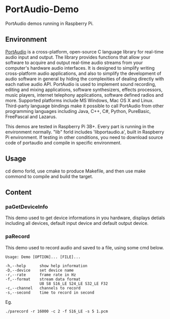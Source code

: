 # PortAudio-Demo
PortAudio demos running in Raspberry Pi.  
## Environment
[PortAudio](http://portaudio.com/docs/v19-doxydocs/index.html) is a cross-platform, open-source C language library for real-time audio input and output. The library provides functions that allow your software to acquire and output real-time audio streams from your computer's hardware audio interfaces. It is designed to simplify writing cross-platform audio applications, and also to simplify the development of audio software in general by hiding the complexities of dealing directly with each native audio API. PortAudio is used to implement sound recording, editing and mixing applications, software synthesizers, effects processors, music players, internet telephony applications, software defined radios and more. Supported platforms include MS Windows, Mac OS X and Linux. Third-party language bindings make it possible to call PortAudio from other programming languages including Java, C++, C#, Python, PureBasic, FreePascal and Lazarus.   

This demos are tested in Raspberry Pi 3B+. Every part is running in the environment normally. "lib" forld includes 'libportaudio.a', built in Raspberry Pi environment. If testing in other conditions, you need to download source code of portaudio and compile in specific environment.  
## Usage
  cd demo forld, use cmake to produce Makefile, and then use make commond to compile and build the target.  
## Content
### paGetDeviceInfo
  This demo used to get device informations in you hardware, displays detials including all devices, default input device and default output device.  
### paRecord
   This demo used to record audio and saved to a file, using some cmd below.  
```
Usage: Demo [OPTION]... [FILE]...  
  
-h,--help      show help information  
-D,--device    set device name  
-r,--rate      frame rate in Hz  
-f,--format    stream data format  
               U8 S8 S16_LE S24_LE S32_LE F32  
-c,--channel   channels to record  
-s,--second    time to record in second  
```
Eg.  
```
./parecord -r 16000 -c 2 -f S16_LE -s 5 1.pcm
```
